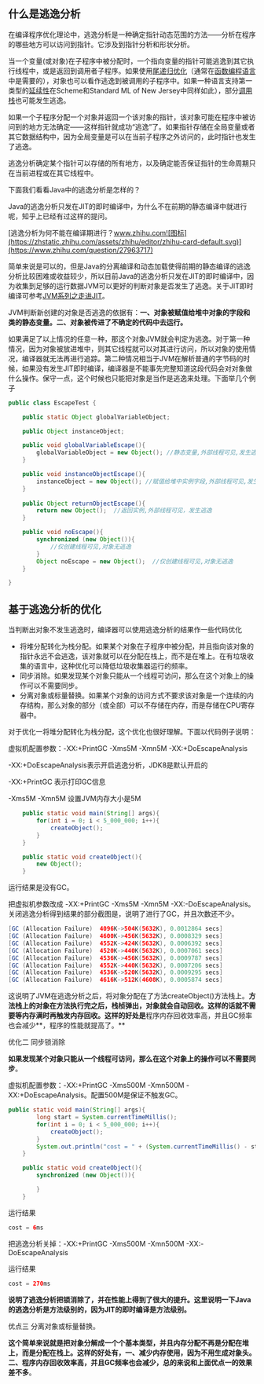 ## 什么是逃逸分析

在编译程序优化理论中，逃逸分析是一种确定指针动态范围的方法——分析在程序的哪些地方可以访问到指针。它涉及到指针分析和形状分析。

当一个变量(或对象)在子程序中被分配时，一个指向变量的指针可能逃逸到其它执行线程中，或是返回到调用者子程序。如果使用[尾递归优化](https://link.zhihu.com/?target=https%3A//zh.wikipedia.org/w/index.php%3Ftitle%3D%E5%B0%BE%E9%80%92%E5%BD%92%E4%BC%98%E5%8C%96%26action%3Dedit%26redlink%3D1)（通常在[函数编程语言](https://link.zhihu.com/?target=https%3A//zh.wikipedia.org/wiki/%E5%87%BD%E6%95%B8%E7%A8%8B%E5%BC%8F%E8%AA%9E%E8%A8%80)中是需要的），对象也可以看作逃逸到被调用的子程序中。如果一种语言支持第一类型的[延续性](https://link.zhihu.com/?target=https%3A//zh.wikipedia.org/wiki/%E5%BB%B6%E7%BA%8C%E6%80%A7)在Scheme和Standard ML of New Jersey中同样如此），部分[调用栈](https://link.zhihu.com/?target=https%3A//zh.wikipedia.org/wiki/%E8%B0%83%E7%94%A8%E6%A0%88)也可能发生逃逸。

如果一个子程序分配一个对象并返回一个该对象的指针，该对象可能在程序中被访问到的地方无法确定——这样指针就成功“逃逸”了。如果指针存储在全局变量或者其它数据结构中，因为全局变量是可以在当前子程序之外访问的，此时指针也发生了逃逸。

逃逸分析确定某个指针可以存储的所有地方，以及确定能否保证指针的生命周期只在当前进程或在其它线程中。

下面我们看看Java中的逃逸分析是怎样的？

Java的逃逸分析只发在JIT的即时编译中，为什么不在前期的静态编译中就进行呢，知乎上已经有过这样的提问。

[逃逸分析为何不能在编译期进行？www.zhihu.com![图标](https://zhstatic.zhihu.com/assets/zhihu/editor/zhihu-card-default.svg)](https://www.zhihu.com/question/27963717)

简单来说是可以的，但是Java的分离编译和动态加载使得前期的静态编译的逃逸分析比较困难或收益较少，所以目前Java的逃逸分析只发在JIT的即时编译中，因为收集到足够的运行数据JVM可以更好的判断对象是否发生了逃逸。关于JIT即时编译可参考[JVM系列之走进JIT](https://zhuanlan.zhihu.com/p/55751295)。

JVM判断新创建的对象是否逃逸的依据有：**一、对象被赋值给堆中对象的字段和类的静态变量。二、对象被传进了不确定的代码中去运行。**

如果满足了以上情况的任意一种，那这个对象JVM就会判定为逃逸。对于第一种情况，因为对象被放进堆中，则其它线程就可以对其进行访问，所以对象的使用情况，编译器就无法再进行追踪。第二种情况相当于JVM在解析普通的字节码的时候，如果没有发生JIT即时编译，编译器是不能事先完整知道这段代码会对对象做什么操作。保守一点，这个时候也只能把对象是当作是逃逸来处理。下面举几个例子

```java
public class EscapeTest {

    public static Object globalVariableObject;

    public Object instanceObject;

    public void globalVariableEscape(){
        globalVariableObject = new Object(); //静态变量,外部线程可见,发生逃逸
    }

    public void instanceObjectEscape(){
        instanceObject = new Object(); //赋值给堆中实例字段,外部线程可见,发生逃逸
    }
    
    public Object returnObjectEscape(){
        return new Object();  //返回实例,外部线程可见，发生逃逸
    }

    public void noEscape(){
        synchronized (new Object()){
            //仅创建线程可见,对象无逃逸
        }
        Object noEscape = new Object();  //仅创建线程可见,对象无逃逸
    }

}
```



## 基于逃逸分析的优化

当判断出对象不发生逃逸时，编译器可以使用逃逸分析的结果作一些代码优化

- 将堆分配转化为栈分配。如果某个对象在子程序中被分配，并且指向该对象的指针永远不会逃逸，该对象就可以在分配在栈上，而不是在堆上。在有垃圾收集的语言中，这种优化可以降低垃圾收集器运行的频率。
- 同步消除。如果发现某个对象只能从一个线程可访问，那么在这个对象上的操作可以不需要同步。
- 分离对象或标量替换。如果某个对象的访问方式不要求该对象是一个连续的内存结构，那么对象的部分（或全部）可以不存储在内存，而是存储在CPU寄存器中。



对于优化一将堆分配转化为栈分配，这个优化也很好理解。下面以代码例子说明：

虚拟机配置参数：-XX:+PrintGC -Xms5M -Xmn5M -XX:+DoEscapeAnalysis

-XX:+DoEscapeAnalysis表示开启逃逸分析，JDK8是默认开启的

-XX:+PrintGC 表示打印GC信息

-Xms5M -Xmn5M 设置JVM内存大小是5M

```java
    public static void main(String[] args){
        for(int i = 0; i < 5_000_000; i++){
            createObject();
        }
    }

    public static void createObject(){
        new Object();
    }
```

运行结果是没有GC。

把虚拟机参数改成 -XX:+PrintGC -Xms5M -Xmn5M -XX:-DoEscapeAnalysis。关闭逃逸分析得到结果的部分截图是，说明了进行了GC，并且次数还不少。

```java
[GC (Allocation Failure)  4096K->504K(5632K), 0.0012864 secs]
[GC (Allocation Failure)  4600K->456K(5632K), 0.0008329 secs]
[GC (Allocation Failure)  4552K->424K(5632K), 0.0006392 secs]
[GC (Allocation Failure)  4520K->440K(5632K), 0.0007061 secs]
[GC (Allocation Failure)  4536K->456K(5632K), 0.0009787 secs]
[GC (Allocation Failure)  4552K->440K(5632K), 0.0007206 secs]
[GC (Allocation Failure)  4536K->520K(5632K), 0.0009295 secs]
[GC (Allocation Failure)  4616K->512K(4608K), 0.0005874 secs]
```

这说明了JVM在逃逸分析之后，将对象分配在了方法createObject()方法栈上。**方法栈上的对象在方法执行完之后，栈桢弹出，对象就会自动回收。这样的话就不需要等内存满时再触发内存回收。这样的好处是**程序内存回收效率高，并且GC频率也会减少**，程序的性能就提高了。**

优化二 同步锁消除

**如果发现某个对象只能从一个线程可访问，那么在这个对象上的操作可以不需要同步**。

虚拟机配置参数：-XX:+PrintGC -Xms500M -Xmn500M -XX:+DoEscapeAnalysis。配置500M是保证不触发GC。

```java
public static void main(String[] args){
        long start = System.currentTimeMillis();
        for(int i = 0; i < 5_000_000; i++){
            createObject();
        }
        System.out.println("cost = " + (System.currentTimeMillis() - start) + "ms");
    }

    public static void createObject(){
        synchronized (new Object()){

        }
    }
```

运行结果

```java
cost = 6ms
```

把逃逸分析关掉：-XX:+PrintGC -Xms500M -Xmn500M -XX:-DoEscapeAnalysis

运行结果

```java
cost = 270ms
```

**说明了逃逸分析把锁消除了，并在性能上得到了很大的提升。这里说明一下Java的逃逸分析是方法级别的，因为JIT的即时编译是方法级别。**

优点三 分离对象或标量替换。

**这个简单来说就是把对象分解成一个个基本类型，并且内存分配不再是分配在堆上，而是分配在栈上。这样的好处有，一、减少内存使用，因为不用生成对象头。 二、程序内存回收效率高，并且GC频率也会减少，总的来说和上面优点一的效果差不多**。